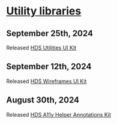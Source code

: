 # [Utility libraries](https://www.figma.com/files/817445202777874373/project/320506172)

## September 25th, 2024

Released [HDS Utilities UI Kit](https://www.figma.com/design/vqhh0wWZ8PwnRkvh1jk7jB/Utilities-UI-Kit?m=auto&t=Z5mGrp4v3TSZzlEp-6)

## September 12th, 2024

Released [HDS Wireframes UI Kit](https://www.figma.com/design/w0ukydeAsbv6sJirLxZMBo/HDS-Wireframes?m=auto)

## August 30th, 2024

Released [HDS A11y Helper Annotations Kit](https://www.figma.com/design/EEfM1jjqLfUv59eYLopn5x/HDS-A11Y-Helper-UI-Kit?m=auto)
